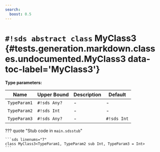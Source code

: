 ```yaml
---
search:
  boost: 0.5
---
```


# `#!sds abstract class` MyClass3 {#tests.generation.markdown.classes.undocumented.MyClass3 data-toc-label='MyClass3'}

**Type parameters:**

| Name | Upper Bound | Description | Default |
|------|-------------|-------------|---------|
| `TypeParam1` | `#!sds Any?` | - | - |
| `TypeParam2` | `#!sds Int` | - | - |
| `TypeParam3` | `#!sds Any?` | - | `#!sds Int` |

??? quote "Stub code in `main.sdsstub`"

    ```sds linenums="7"
    class MyClass3<TypeParam1, TypeParam2 sub Int, TypeParam3 = Int>
    ```
